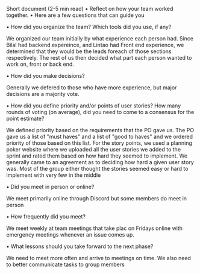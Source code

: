 Short document (2-5 min read)
• Reflect on how your team worked together.
• Here are a few questions that can guide you

• How did you organize the team? Which tools did you use, if any?

We organized our team initially by what experience each person had. Since Bilal had backend expereince, and Lintao had Front end experience, we determined that they would be the leads foreach of those sections respectively. The rest of us then decided what part each person wanted to work on, front or back end. 

• How did you make decisions?

Generally we defered to those who have more experience, but major decisions are a majority vote.

• How did you define priority and/or points of user stories? How many rounds of voting (on average), did you need to come to a consensus for the point estimate?

We defined priority based on the requirements that the PO gave us. The PO gave us a list of "must haves" and a list of "good to haves" and we ordered priority of those based on this list. For the story points, we used a planning poker website where we uploaded all the user stories we added to the sprint and rated them based on how hard they seemed to implement. We generally came to an agreement as to deciding how hard a given user story was. Most of the group either thought the stories seemed easy or hard to implement with very few in the middle

• Did you meet in person or online?

We meet primarily online through Discord but some members do meet in person

• How frequently did you meet?

 We meet weekly at team meetings that take plac on Fridays online with emergency meetings whenever an issue comes up.

• What lessons should you take forward to the next phase?

We need to meet more often and arrive to meetings on time. We also need to better communicate tasks to group members